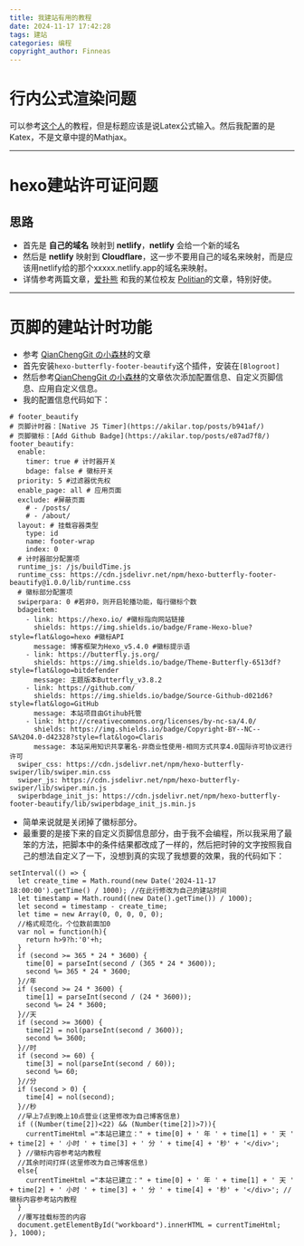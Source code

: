 ```yaml
---
title: 我建站有用的教程
date: 2024-11-17 17:42:28
tags: 建站
categories: 编程
copyright_author: Finneas
---
```


# 行内公式渲染问题

可以参考[这个人](https://nickxu.me/2022/04/17/Hexo-Butterfly-%E5%BB%BA%E7%AB%99%E6%8C%87%E5%8D%97%EF%BC%88%E5%85%AB%EF%BC%89%E4%BD%BF%E7%94%A8-KaTeX-%E6%95%B0%E5%AD%A6%E5%85%AC%E5%BC%8F/)的教程，但是标题应该是说Latex公式输入。然后我配置的是Katex，不是文章中提的Mathjax。

---

# hexo建站许可证问题
## 思路
- 首先是 **自己的域名** 映射到 **netlify**，**netlify** 会给一个新的域名
- 然后是 **netlify** 映射到 **Cloudflare**，这一步不要用自己的域名来映射，而是应该用netlify给的那个xxxxx.netlify.app的域名来映射。
- 详情参考两篇文章，[爱扑熊](https://blog.cuijiacai.com/blog-building/#post-comment) 和我的某位校友 [Politian](https://politian.cn/posts/my-blog-build-up)的文章，特别好使。

---

# 页脚的建站计时功能

- 参考 [QianChengGit の小森林](https://qianchenggit.github.io/2021/10/10/%E9%A1%B5%E8%84%9A%E7%94%B5%E5%AD%90%E6%97%B6%E9%92%9F%EF%BC%88%E5%8E%9F%E7%94%9F%EF%BC%89/)的文章
- 首先安装`hexo-butterfly-footer-beautify`这个插件，安装在`[Blogroot]`
- 然后参考[QianChengGit の小森林](https://qianchenggit.github.io/2021/10/10/%E9%A1%B5%E8%84%9A%E7%94%B5%E5%AD%90%E6%97%B6%E9%92%9F%EF%BC%88%E5%8E%9F%E7%94%9F%EF%BC%89/)的文章依次添加配置信息、自定义页脚信息、应用自定义信息。
- 我的配置信息代码如下：
```
# footer_beautify
# 页脚计时器：[Native JS Timer](https://akilar.top/posts/b941af/)
# 页脚徽标：[Add Github Badge](https://akilar.top/posts/e87ad7f8/)
footer_beautify:
  enable:
    timer: true # 计时器开关
    bdage: false # 徽标开关
  priority: 5 #过滤器优先权
  enable_page: all # 应用页面
  exclude: #屏蔽页面
    # - /posts/
    # - /about/
  layout: # 挂载容器类型
    type: id
    name: footer-wrap
    index: 0
  # 计时器部分配置项
  runtime_js: /js/buildTime.js
  runtime_css: https://cdn.jsdelivr.net/npm/hexo-butterfly-footer-beautify@1.0.0/lib/runtime.css
  # 徽标部分配置项
  swiperpara: 0 #若非0，则开启轮播功能，每行徽标个数
  bdageitem:
    - link: https://hexo.io/ #徽标指向网站链接
      shields: https://img.shields.io/badge/Frame-Hexo-blue?style=flat&logo=hexo #徽标API
      message: 博客框架为Hexo_v5.4.0 #徽标提示语
    - link: https://butterfly.js.org/
      shields: https://img.shields.io/badge/Theme-Butterfly-6513df?style=flat&logo=bitdefender
      message: 主题版本Butterfly_v3.8.2
    - link: https://github.com/
      shields: https://img.shields.io/badge/Source-Github-d021d6?style=flat&logo=GitHub
      message: 本站项目由Gtihub托管
    - link: http://creativecommons.org/licenses/by-nc-sa/4.0/
      shields: https://img.shields.io/badge/Copyright-BY--NC--SA%204.0-d42328?style=flat&logo=Claris
      message: 本站采用知识共享署名-非商业性使用-相同方式共享4.0国际许可协议进行许可
  swiper_css: https://cdn.jsdelivr.net/npm/hexo-butterfly-swiper/lib/swiper.min.css
  swiper_js: https://cdn.jsdelivr.net/npm/hexo-butterfly-swiper/lib/swiper.min.js
  swiperbdage_init_js: https://cdn.jsdelivr.net/npm/hexo-butterfly-footer-beautify/lib/swiperbdage_init_js.min.js
  ```

  - 简单来说就是关闭掉了徽标部分。
  - 最重要的是接下来的自定义页脚信息部分，由于我不会编程，所以我采用了最笨的方法，把脚本中的条件结果都改成了一样的，然后把时钟的文字按照我自己的想法自定义了一下，没想到真的实现了我想要的效果，我的代码如下：

  ```
  setInterval(() => {
    let create_time = Math.round(new Date('2024-11-17 18:00:00').getTime() / 1000); //在此行修改为自己的建站时间
    let timestamp = Math.round((new Date().getTime()) / 1000);
    let second = timestamp - create_time;
    let time = new Array(0, 0, 0, 0, 0);
    //格式规范化，个位数前面加0
    var nol = function(h){
      return h>9?h:'0'+h;
    }
    if (second >= 365 * 24 * 3600) {
      time[0] = parseInt(second / (365 * 24 * 3600));
      second %= 365 * 24 * 3600;
    }//年
    if (second >= 24 * 3600) {
      time[1] = parseInt(second / (24 * 3600));
      second %= 24 * 3600;
    }//天
    if (second >= 3600) {
      time[2] = nol(parseInt(second / 3600));
      second %= 3600;
    }//时
    if (second >= 60) {
      time[3] = nol(parseInt(second / 60));
      second %= 60;
    }//分
    if (second > 0) {
      time[4] = nol(second);
    }//秒
    //早上7点到晚上10点营业(这里修改为自己博客信息)
    if ((Number(time[2])<22) && (Number(time[2])>7)){
      currentTimeHtml ="本站已建立：" + time[0] + ' 年 ' + time[1] + ' 天 ' + time[2] + ' 小时 ' + time[3] + ' 分 ' + time[4] + '秒' + '</div>';
    } //徽标内容参考站内教程
    //其余时间打烊(这里修改为自己博客信息)
    else{
      currentTimeHtml ="本站已建立：" + time[0] + ' 年 ' + time[1] + ' 天 ' + time[2] + ' 小时 ' + time[3] + ' 分 ' + time[4] + '秒' + '</div>'; //徽标内容参考站内教程
    }
    //覆写挂载标签的内容
    document.getElementById("workboard").innerHTML = currentTimeHtml;
  }, 1000);
```
